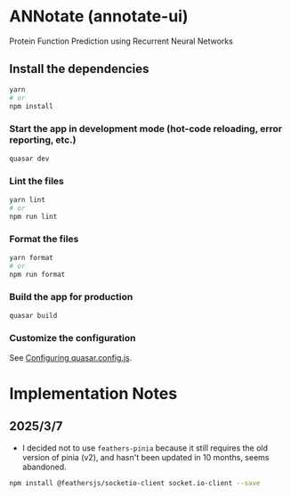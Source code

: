 # ANNotate (annotate-ui)

Protein Function Prediction using Recurrent Neural Networks

## Install the dependencies

```bash
yarn
# or
npm install
```

### Start the app in development mode (hot-code reloading, error reporting, etc.)

```bash
quasar dev
```

### Lint the files

```bash
yarn lint
# or
npm run lint
```

### Format the files

```bash
yarn format
# or
npm run format
```

### Build the app for production

```bash
quasar build
```

### Customize the configuration

See [Configuring quasar.config.js](https://v2.quasar.dev/quasar-cli-vite/quasar-config-js).

# Implementation Notes

## 2025/3/7

- I decided not to use `feathers-pinia` because it still requires the old version of pinia (v2), and hasn't been updated in 10 months, seems abandoned.

```bash
npm install @feathersjs/socketio-client socket.io-client --save
```
